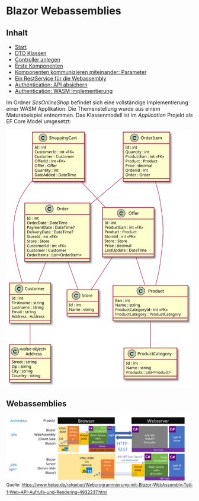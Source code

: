 # Blazor Webassemblies

## Inhalt

- [Start](01Start.md)
- [DTO Klassen](02Dtos.md)
- [Controller anlegen](03Controller.md)
- [Erste Komponenten](04Components.md)
- [Komponenten kommunizieren miteinander: Parameter](05Paramters.md)
- [Ein RestService für die Webassembly](06RestService.md)
- [Authentication: API absichern](07AuthenticationApi.md)
- [Authentication: WASM Implementierung](08AuthenticationWasm.md)


Im Ordner *ScsOnlineShop* befindet sich eine vollständige Implementierung einer WASM Applikation.
Die Themenstellung wurde aus einem Maturabeispiel entnommen. Das Klassenmodell ist im *Application*
Projekt als EF Core Model umgesetzt:

![](klassenmodell.svg)

## Webassemblies

![](wasm_architektur.jpg)
<sup>
Quelle: https://www.heise.de/ratgeber/Webprogrammierung-mit-Blazor-WebAssembly-Teil-1-Web-API-Aufrufe-und-Rendering-4932237.html
</sup>
